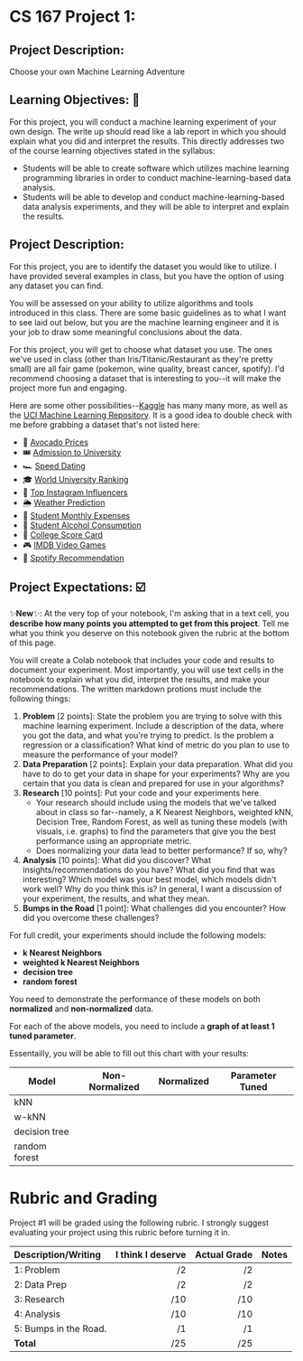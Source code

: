 # CS 167 Project 1: 

## Project Description: 

Choose your own Machine Learning Adventure

## Learning Objectives: 📝
For this project, you will conduct a machine learning experiment of your own design. The write up should read like a lab report in which you should explain what you did and interpret the results. This directly addresses two of the course learning objectives stated in the syllabus:
- Students will be able to create software which utilizes machine learning programming libraries in order to conduct machine-learning-based data analysis.
- Students will be able to develop and conduct machine-learning-based data analysis experiments, and they will be able to interpret and explain the results.

## Project Description: 
For this project, you are to identify the dataset you would like to utilize. I have provided several examples in class, but you have the option of using any dataset you can find.

You will be assessed on your ability to utilize algorithms and tools introduced in this class. There are some basic guidelines as to what I want to see laid out below, but you are the machine learning engineer and it is your job to draw some meaningful conclusions about the data.

For this project, you will get to choose what dataset you use. The ones we've used in class (other than Iris/Titanic/Restaurant as they're pretty small) are all fair game (pokemon, wine quality, breast cancer, spotify). I'd recommend choosing a dataset that is interesting to you--it will make the project more fun and engaging.

Here are some other possibilities--[Kaggle](https://www.kaggle.com/datasets) has many many more, as well as the [UCI Machine Learning Repository](https://archive.ics.uci.edu/ml/index.php). It is a good idea to double check with me before grabbing a dataset that's not listed here:
- 🥑 [Avocado Prices](https://www.kaggle.com/datasets/neuromusic/avocado-prices)
- 🎟️ [Admission to University](https://www.kaggle.com/datasets/akshaydattatraykhare/data-for-admission-in-the-university)
- 🏎️ [Speed Dating](https://www.kaggle.com/datasets/whenamancodes/speed-dating)
- 🎓 [World University Ranking](https://www.kaggle.com/datasets/whenamancodes/world-university-ranking-2022-2023)
- 📸 [Top Instagram Influencers](https://www.kaggle.com/datasets/whenamancodes/top-200-influencers-crushing-on-instagram)
- 🌦️ [Weather Prediction](https://www.kaggle.com/datasets/thedevastator/weather-prediction)
- 🤑 [Student Monthly Expenses](https://www.kaggle.com/datasets/shariful07/nice-work-thanks-for-share)
- 🍺 [Student Alcohol Consumption](https://www.kaggle.com/datasets/uciml/student-alcohol-consumption)
- 🏫 [College Score Card](https://www.kaggle.com/datasets/thedevastator/u-s-department-of-education-college-scorecard-da)
- 🎮 [IMDB Video Games](https://www.kaggle.com/datasets/muhammadadiltalay/imdb-video-games)
- 🎵 [Spotify Recommendation](https://www.kaggle.com/datasets/bricevergnou/spotify-recommendation)

## Project Expectations: ☑️
✨**New**✨: At the very top of your notebook, I'm asking that in a text cell, you **describe how many points you attempted to get from this project**. Tell me what you think you deserve on this notebook given the rubric at the bottom of this page. 

You will create a Colab notebook that includes your code and results to document your experiment. Most importantly, you will use text cells in the notebook to explain what you did, interpret the results, and make your recommendations. The written markdown protions must include the following things:
1. **Problem** [2 points]: State the problem you are trying to solve with this machine learning experiment. Include a description of the data, where you got the data, and what you're trying to predict. Is the problem a regression or a classification? What kind of metric do you plan to use to measure the performance of your model?
2.  **Data Preparation** [2 points]: Explain your data preparation. What did you have to do to get your data in shape for your experiments? Why are you certain that you data is clean and prepared for use in your algorithms? 
3.  **Research** [10 points]: Put your code and your experiments here.
    - Your research should include using the models that we've talked about in class so far--namely, a K Nearest Neighbors, weighted kNN, Decision Tree, Random Forest, as well as tuning these models (with visuals, i.e. graphs) to find the parameters that give you the best performance using an appropriate metric.
    - Does normalizing your data lead to better performance? If so, why?
4.  **Analysis** [10 points]: What did you discover? What insights/recommendations do you have? What did you find that was interesting? Which model was your best model, which models didn't work well? Why do you think this is? In general, I want a discussion of your experiment, the results, and what they mean.
5.  **Bumps in the Road** [1 point]: What challenges did you encounter? How did you overcome these challenges?


For full credit, your experiments should include the following models:
- __k Nearest Neighbors__
- __weighted k Nearest Neighbors__
- __decision tree__
- __random forest__ 

You need to demonstrate the performance of these models on both __normalized__ and __non-normalized__ data. 

For each of the above models, you need to include a __graph of at least 1 tuned parameter__. 

Essentailly, you will be able to fill out this chart with your results:

| **Model**     | **Non-Normalized** | **Normalized** | **Parameter Tuned** |
|---------------|--------------------|----------------|---------------------|
| kNN           |                    |                |                     |
| w-kNN         |                    |                |                     |
| decision tree |                    |                |                     |
| random forest |                    |                |                     |


# Rubric and Grading
Project #1 will be graded using the following rubric. I strongly suggest evaluating your project using this rubric before turning it in.

| **Description/Writing**  |**I think I deserve** |**Actual Grade**|**Notes** |
| :------------------------------- | -------: | ----: |:---- |
| 1: Problem                       |        /2|       /2|    |
| 2: Data Prep                     |        /2|       /2|    | 
| 3: Research                      |       /10|      /10|    |
| 4: Analysis                      |       /10|      /10|    | 
| 5: Bumps in the Road.            |        /1|       /1|    |
| <b>Total                         |       /25|      /25|    </b>|


